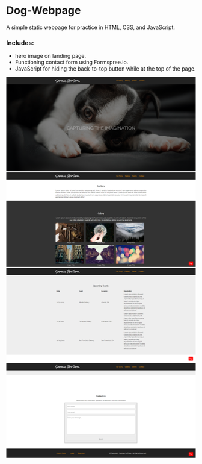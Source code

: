 # Dog-Webpage
A simple static webpage for practice in HTML, CSS, and JavaScript.

<h3>  Includes: </h3> 
<ul>
  <li>hero image on landing page. </li>
  <li>Functioning contact form using Formspree.io. </li>
  <li>JavaScript for hiding the back-to-top button while at the top of the page.</li>
</ul>

![page 1/4](/images/SophiasPetTopia1.png)
![page 2/4](/images/SophiasPetTopia2.png)
![page 3/4](/images/SophiasPetTopia3.png)
![page 4/4](/images/SophiasPetTopia4.png)
